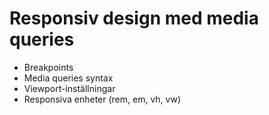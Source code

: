 # Responsiv design med media queries

- Breakpoints
- Media queries syntax
- Viewport-inställningar
- Responsiva enheter (rem, em, vh, vw)
